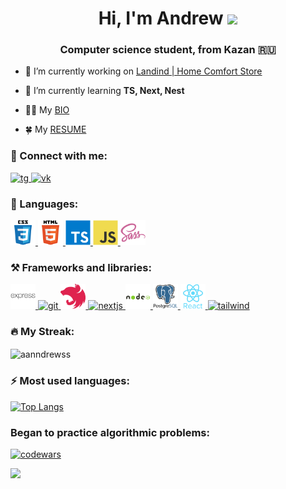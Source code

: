 <h1 align="center">Hi, I'm Andrew <img src="https://github.com/blackcater/blackcater/raw/main/images/Hi.gif" height="32"/></h1>
<h3 align="center">Computer science student, from Kazan 🇷🇺</h3>

- 🔭 I’m currently working on [Landind | Home Comfort Store](https://github.com/aanndrewss/home-comfort-store)

- 🌱 I’m currently learning **TS, Next, Nest**

- 👨‍💻 My [BIO](https://my-bio-links-theta.vercel.app/)

- 🍀 My [RESUME](https://kazan.hh.ru/resume/af2a9eb8ff096a65430039ed1f436463396678)

<h3 align="left">📨 Connect with me:</h3>
<p align="left">
<a href="https://t.me/andrxw66" target="_blank" rel="noreferrer"><img src="https://raw.githubusercontent.com/daniilshat/daniilshat/2d7eafe5250314b3d422c86b35de062e0f1f5178/icons/Telegram.svg" alt="tg" width="40" height="40"/> </a>
<a href="https://vk.com/andrxw66" target="_blank" rel="noreferrer"><img src="https://raw.githubusercontent.com/daniilshat/daniilshat/2d7eafe5250314b3d422c86b35de062e0f1f5178/icons/vk.svg" alt="vk" width="40" height="40"/> </a>
</p>

<h3 align="left">🔧 Languages:</h3>
<p align="left"> 
  <a href="https://www.w3schools.com/css/" target="_blank" rel="noreferrer"> <img src="https://raw.githubusercontent.com/devicons/devicon/master/icons/css3/css3-original-wordmark.svg" alt="css3" width="40" height="40"/> </a>
  <a href="https://www.w3.org/html/" target="_blank" rel="noreferrer"> <img src="https://raw.githubusercontent.com/devicons/devicon/master/icons/html5/html5-original-wordmark.svg" alt="html5" width="40" height="40"/> </a>
  <a href="https://www.typescriptlang.org/" target="_blank" rel="noreferrer"> <img src="https://raw.githubusercontent.com/devicons/devicon/master/icons/typescript/typescript-original.svg" alt="typescript" width="40" height="40"/> </a>
  <a href="https://developer.mozilla.org/en-US/docs/Web/JavaScript" target="_blank" rel="noreferrer"> <img src="https://raw.githubusercontent.com/devicons/devicon/master/icons/javascript/javascript-original.svg" alt="javascript" width="40" height="40"/> </a>
  <a href="https://sass-lang.com" target="_blank" rel="noreferrer"> <img src="https://raw.githubusercontent.com/devicons/devicon/master/icons/sass/sass-original.svg" alt="sass" width="40" height="40"/> </a>
</p>
<h3 align="left">⚒ Frameworks and libraries:</h3>
<p align="left">  <a href="https://expressjs.com" target="_blank" rel="noreferrer"> <img src="https://raw.githubusercontent.com/devicons/devicon/master/icons/express/express-original-wordmark.svg" alt="express" width="40" height="40"/> </a> <a href="https://git-scm.com/" target="_blank" rel="noreferrer"> <img src="https://www.vectorlogo.zone/logos/git-scm/git-scm-icon.svg" alt="git" width="40" height="40"/> </a>   <a href="https://nestjs.com/" target="_blank" rel="noreferrer"> <img src="https://raw.githubusercontent.com/devicons/devicon/master/icons/nestjs/nestjs-plain.svg" alt="nestjs" width="40" height="40"/> </a> <a href="https://nextjs.org/" target="_blank" rel="noreferrer"> <img src="https://cdn.worldvectorlogo.com/logos/nextjs-2.svg" alt="nextjs" width="40" height="40"/> </a> <a href="https://nodejs.org" target="_blank" rel="noreferrer"> <img src="https://raw.githubusercontent.com/devicons/devicon/master/icons/nodejs/nodejs-original-wordmark.svg" alt="nodejs" width="40" height="40"/> </a> <a href="https://www.postgresql.org" target="_blank" rel="noreferrer"> <img src="https://raw.githubusercontent.com/devicons/devicon/master/icons/postgresql/postgresql-original-wordmark.svg" alt="postgresql" width="40" height="40"/> </a> <a href="https://reactjs.org/" target="_blank" rel="noreferrer"> <img src="https://raw.githubusercontent.com/devicons/devicon/master/icons/react/react-original-wordmark.svg" alt="react" width="40" height="40"/> </a>  <a href="https://tailwindcss.com/" target="_blank" rel="noreferrer"> <img src="https://www.vectorlogo.zone/logos/tailwindcss/tailwindcss-icon.svg" alt="tailwind" width="40" height="40"/> </a>  </p>

<h3 align="left">🔥 My Streak:</h3>

<p><img align="center" src="https://github-readme-streak-stats.herokuapp.com/?user=aanndrewss&" alt="aanndrewss" /></p>

<h3 align="left">⚡ Most used languages:</h3>

[![Top Langs](https://github-readme-stats.vercel.app/api/top-langs/?username=aanndrewss&layout=compact)](https://github.com/anuraghazra/github-readme-stats)

<h3 align="left">Began to practice algorithmic problems:</h3>

[![codewars](https://www.codewars.com/users/aanndrewss/badges/small)](https://www.codewars.com/users/aanndrewss)  

![](https://komarev.com/ghpvc/?username=aanndrewss)

